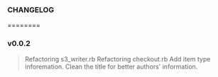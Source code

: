 ### CHANGELOG

========
### v0.0.2
> Refactoring s3_writer.rb
> Refactoring checkout.rb
> Add item type inforemation.
> Clean the title for better authors' information.
